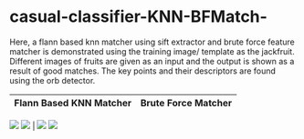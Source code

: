 # casual-classifier-KNN-BFMatch-
Here, a flann based knn matcher using sift extractor and brute force feature matcher is demonstrated using the training image/ template as the jackfruit. Different images of fruits are given as an input and the output is shown as a result of good matches. The key points and their descriptors are found using the orb detector.


Flann Based KNN Matcher             |  Brute Force Matcher
:-------------------------:|:-------------------------:
![](https://github.com/hasibzunair/casual-classifier-KNN-BFMatch/blob/master/knn/Figure_1.png) 
![](https://github.com/hasibzunair/casual-classifier-KNN-BFMatch/blob/master/knn/Figure_1.png) |  ![](https://github.com/hasibzunair/casual-classifier-KNN-BFMatch/blob/master/bfMatch/Figure_1.png) 
![](https://github.com/hasibzunair/casual-classifier-KNN-BFMatch/blob/master/knn/Figure_1.png)

